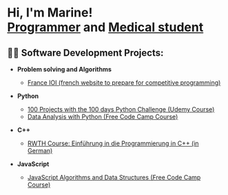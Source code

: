 <h1>Hi, I'm Marine! <br/><a href="https://github.com/marine-raimbault">Programmer</a> and  <a href="put linkedin here">Medical student</a>

<!--  
  , <a href="put yt link here">YouTuber</a></h1>
-->

<h2>👨‍💻 Software Development Projects:</h2>


<!--
- <b> TODO : modify the Python 100 day challenge as soon as you did half of the 100 projects</b>
-->

- <b>Problem solving and Algorithms</b>
  - [France IOI (french website to prepare for competitive programming)](http://www.france-ioi.org/user/perso.php?sLogin=marine-raimbault)
  
- <b>Python</b> 
  - [100 Projects with the 100 days Python Challenge (Udemy Course)](https://github.com/marine-raimbault/-Day18-Intermediate-Turtle-the-Graphical-User-Interface-GUI-)
  - [Data Analysis with Python (Free Code Camp Course)](https://platform-ui.topcoder.com/learn/freeCodeCamp/data-analysis-with-python/data-analysis-with-python-course/introduction-to-data-analysis)

- <b>C++</b> 
  - [RWTH Course: Einführung in die Programmierung in C++ (in German)](https://www.stce.rwth-aachen.de/teaching/winter-semester-2020-21/einfuhrung-in-die-programmierung-mit-c)

- <b>JavaScript</b>
    - [JavaScript Algorithms and Data Structures (Free Code Camp Course)](https://www.freecodecamp.org/learn/javascript-algorithms-and-data-structures/)
  
<!--
- <b>This page is in development, I'm modifying it using following content: </b><a href="https://github.com/joshmadakor1/joshmadakor1/blob/main/README.md">Github with Joshmadakor</a> TODO: create a youtube channel to document your progress 
-->
<!--

<h2>📺 Popular YouTube Videos</h2>

- [How to get into Cybersecurity Starting From Zero](https://www.youtube.com/watch?v=a83ASGn_V_s)
- [A Day in the Life of a Cybersecurity Anayst](https://www.youtube.com/watch?v=uHy3oM7NnoU)
- [How to Create a KeyLogger (C#)](https://www.youtube.com/watch?v=N-L9hklSlNk)
- [Ransomware Demonstration (C#)](https://www.youtube.com/watch?v=OfvdQeh79s0)
- [Is WGU Legit?](https://www.youtube.com/watch?v=E2MwRWxDBkA)

<h2> 🤳 Connect with me:</h2>

[<img align="left" alt="JoshMadakor | YouTube" width="22px" src="https://cdn.jsdelivr.net/npm/simple-icons@v3/icons/youtube.svg" />][youtube]
[<img align="left" alt="JoshMadakor | Twitter" width="22px" src="https://cdn.jsdelivr.net/npm/simple-icons@v3/icons/twitter.svg" />][twitter]
[<img align="left" alt="JoshMadakor | LinkedIn" width="22px" src="https://cdn.jsdelivr.net/npm/simple-icons@v3/icons/linkedin.svg" />][linkedin]
[<img align="left" alt="JoshMadakor | Instagram" width="22px" src="https://cdn.jsdelivr.net/npm/simple-icons@v3/icons/instagram.svg" />][instagram]

[twitter]: https://twitter.com/joshmadakor
[youtube]: https://www.youtube.com/c/joshmadakor
[instagram]: https://www.instagram.com/joshmadakor/
[linkedin]: https://linkedin.com/in/joshmadakor


**joshmadakor1/joshmadakor1** is a ✨ _special_ ✨ repository because its `README.md` (this file) appears on your GitHub profile.

Here are some ideas to get you started:

- 🔭 I’m currently working on ...
- 🌱 I’m currently learning ...
- 👯 I’m looking to collaborate on ...
- 🤔 I’m looking for help with ...
- 💬 Ask me about ...
- 📫 How to reach me: ...
- 😄 Pronouns: ...
- ⚡ Fun fact: ...
-->
